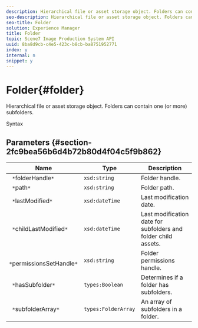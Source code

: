 ```yaml
---
description: Hierarchical file or asset storage object. Folders can contain one (or more) subfolders.
seo-description: Hierarchical file or asset storage object. Folders can contain one (or more) subfolders.
seo-title: Folder
solution: Experience Manager
title: Folder
topic: Scene7 Image Production System API
uuid: 8ba8d9cb-c4e5-423c-b8cb-ba8751952771
index: y
internal: n
snippet: y
---
```


# Folder{#folder}

Hierarchical file or asset storage object. Folders can contain one (or more) subfolders.

 Syntax 

## Parameters {#section-2fc9bea56b6d4b72b80d4f04c5f9b862}

|  Name  | Type  | Description  |
|---|---|---|
|  ` *`folderHandle`*`  | `xsd:string`  | Folder handle.  |
|  ` *`path`*`  | `xsd:string`  | Folder path.  |
|  ` *`lastModified`*`  | `xsd:dateTime`  | Last modification date.  |
|  ` *`childLastModified`*`  | `xsd:dateTime`  | Last modification date for subfolders and folder child assets.  |
|  ` *`permissionsSetHandle`*`  | `xsd:string`  | Folder permissions handle.  |
|  ` *`hasSubfolder`*`  | `types:Boolean`  | Determines if a folder has subfolders.  |
|  ` *`subfolderArray`*`  | `types:FolderArray`  | An array of subfolders in a folder.  |

